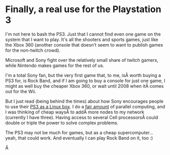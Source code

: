 # Finally, a real use for the Playstation 3

I'm not here to bash the PS3. Just that I cannot find even one game on the system that I want to play. It's all the shooters and sports games, just like the Xbox 360 (another console that doesn't seem to want to publish games for the non-twitch crowd).

Microsoft and Sony fight over the relatively small share of twitch gamers, while Nintendo makes games for the rest of us.

I'm a total Sony fan, but the very first game that, to me, isÂ worth buying a PS3 for, is Rock Band, and if I am going to buy a console for just one game, I might as well buy the cheaper Xbox 360, or wait until 2008 when itÂ comes out for the Wii.

But I just read (being behind the times) about how Sony encourages people to use their [PS3 as a Linux box](http://en.wikipedia.org/wiki/Linux_for_PlayStation_3). I do a [fair amount](http://shewhoshapes.wordpress.com) of parallel computing, and I was thinking of cheap waysÂ to addÂ more nodes to my network (currently I have three). Having access to several Cell processorsÂ could double or triple the power to solve complex problems.

The PS3 may not be much for games, but as a cheap supercomputer... yeah, that could work. And eventually I can play Rock Band on it, too :)

Â 

